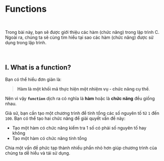 # Functions

<br />

Trong bài này, bạn sẽ được giới thiệu các hàm (chức năng) trong lập trình C. Ngoài ra, chúng ta sẽ cùng tìm hiểu tại sao các hàm (chức năng) được sử dụng trong lập trình.

<br />

## I. What is a function?

Bạn có thể hiểu đơn giản là: 
> **Hàm là một khối mã thực hiện một nhiệm vụ - chức năng cụ thể**. 

Nên vì vậy **`function`**  dịch ra có nghĩa là **hàm** hoặc là **chức năng** đều giống nhau.

Giả sử, bạn cần tạo một chương trình để tính tổng các số nguyên tố từ `1` đến `100`. Bạn có thể tạo hai chức năng để giải quyết vấn đề này:

- Tạo một hàm có chức năng kiểm tra 1 số có phải số nguyên tố hay không
- Tạo một hàm có chức năng tính tổng

Chia một vấn đề phức tạp thành nhiều phần nhỏ hơn giúp chương trình của chúng ta dễ hiểu và tái sử dụng.
